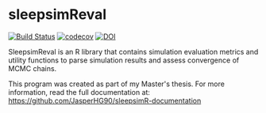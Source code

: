 # sleepsimReval

[![Build Status](https://travis-ci.com/JasperHG90/sleepsimReval.svg?branch=master)](https://travis-ci.com/JasperHG90/sleepsimReval) [![codecov](https://codecov.io/gh/JasperHG90/sleepsimR-eval/branch/master/graph/badge.svg)](https://codecov.io/gh/JasperHG90/sleepsimR-eval) [![DOI](https://zenodo.org/badge/247244476.svg)](https://zenodo.org/badge/latestdoi/247244476)

SleepsimReval is an R library that contains simulation evaluation metrics and utility functions to parse simulation results and assess convergence of MCMC chains.

This program was created as part of my Master's thesis. For more information, read the full documentation at: https://github.com/JasperHG90/sleepsimR-documentation
